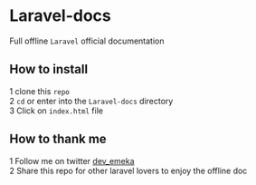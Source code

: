 # Laravel-docs
Full offline `Laravel` official documentation

## How to install

1 clone this `repo`
<br/>
2 `cd` or enter into the `Laravel-docs` directory
<br/>
3 Click on `index.html` file

## How to thank me
1 Follow me on twitter <a href='https://twitter.com/dev_emeka'>dev_emeka</a>
<br/>
2 Share this repo for other laravel lovers to enjoy the offline doc
